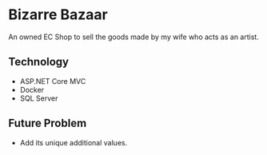 # Bizarre Bazaar
An owned EC Shop to sell the goods made by my wife who acts as an artist. 

## Technology
- ASP.NET Core MVC
- Docker
- SQL Server

## Future Problem
- Add its unique additional values.